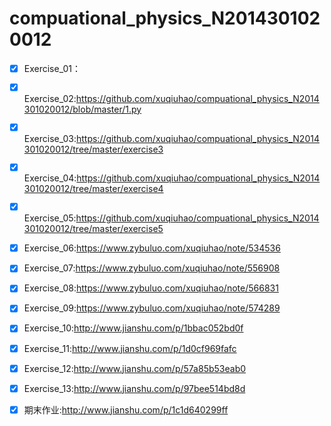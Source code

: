 # compuational_physics_N2014301020012
- [x] Exercise_01：   
- [x] Exercise_02:https://github.com/xuqiuhao/compuational_physics_N2014301020012/blob/master/1.py
- [x] Exercise_03:https://github.com/xuqiuhao/compuational_physics_N2014301020012/tree/master/exercise3                  
- [x] Exercise_04:https://github.com/xuqiuhao/compuational_physics_N2014301020012/tree/master/exercise4  
- [x] Exercise_05:https://github.com/xuqiuhao/compuational_physics_N2014301020012/tree/master/exercise5  
- [x] Exercise_06:https://www.zybuluo.com/xuqiuhao/note/534536  
- [x] Exercise_07:https://www.zybuluo.com/xuqiuhao/note/556908  
- [x] Exercise_08:https://www.zybuluo.com/xuqiuhao/note/566831  
- [x] Exercise_09:https://www.zybuluo.com/xuqiuhao/note/574289  
- [x] Exercise_10:http://www.jianshu.com/p/1bbac052bd0f  
- [x] Exercise_11:http://www.jianshu.com/p/1d0cf969fafc  
- [x] Exercise_12:http://www.jianshu.com/p/57a85b53eab0  
- [x] Exercise_13:http://www.jianshu.com/p/97bee514bd8d 


- [x] 期末作业:http://www.jianshu.com/p/1c1d640299ff  
  
